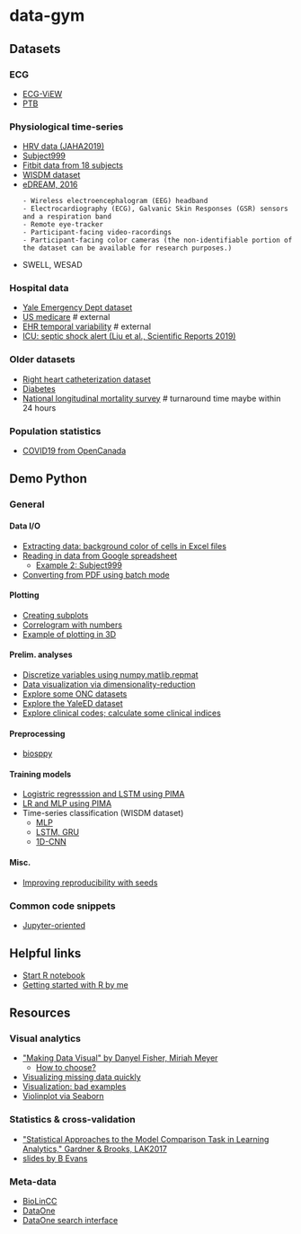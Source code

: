 

# data-gym #

## Datasets ##

### ECG ###
- [ECG-ViEW](demo/ECG_ViEW.ipynb)
- [PTB](demo/PTB.ipynb)

### Physiological time-series ###

- [HRV data (JAHA2019)](demo/JAHA2019_HRV_n28.py)
- [Subject999](demo/Prophet_Subject999.ipynb)
- [Fitbit data from 18 subjects](demo/Fitbit.ipynb)
- [WISDM dataset](demo/WISDM.ipynb)
- [eDREAM, 2016](http://www.dsp.utoronto.ca/projects/eDREAM/)
  ``` 
  - Wireless electroencephalogram (EEG) headband
  - Electrocardiography (ECG), Galvanic Skin Responses (GSR) sensors and a respiration band
  - Remote eye-tracker
  - Participant-facing video-racordings
  - Participant-facing color cameras (the non-identifiable portion of the dataset can be available for research purposes.)
  ```
- SWELL, WESAD

### Hospital data ###

- [Yale Emergency Dept dataset](YaleEDdemo.ipynb)
- [US medicare](https://data.medicare.gov/data/hospital-compare)  # external
- [EHR temporal variability](https://github.com/hms-dbmi/EHRtemporalVariability)  # external
- [ICU: septic shock alert (Liu et al., Scientific Reports 2019)](https://github.com/instigatorofawe/shockalert-documented)

### Older datasets ###
- [Right heart catheterization dataset](http://biostat.mc.vanderbilt.edu/wiki/pub/Main/DataSets/rhc.html)
- [Diabetes](demo/LR_vs_LSTM_on_PIMA_without_skin.ipynb)
- [National longitudinal mortality survey](https://www.census.gov/topics/research/nlms.Project_Overview.html) # turnaround time maybe within 24 hours

### Population statistics ###
- [COVID19 from OpenCanada](datasets/OpenCanada_COVID19.ipynb)






## Demo Python ##

### General ###

#### Data I/O ####

- [Extracting data: background color of cells in Excel files](demo/parsing_excel.md)
- [Reading in data from Google spreadsheet](demo/gsheet_demo.ipynb)
  - [Example 2: Subject999](demo/Prophet_Subject999.ipynb)
- [Converting from PDF using batch mode](misc/pdf.md)

#### Plotting ####  
- [Creating subplots](demo/subplots.ipynb)
- [Correlogram with numbers](demo/correlogram_in_python.ipynb)
- [Example of plotting in 3D](demo/WISDM_LSTM.ipynb)

#### Prelim. analyses ####  

- [Discretize variables using numpy.matlib.repmat](demo/discretize.ipynb)
- [Data visualization via dimensionality-reduction](demo/dimRedux.ipynb)
- [Explore some ONC datasets](demo/data_playground.ipynb)
- [Explore the YaleED dataset](YaleEDdemo.ipynb)
- [Explore clinical codes; calculate some clinical indices](demo/clinical_codes.ipynb)

#### Preprocessing ####

- [biosppy](demo/biosppy.ipynb) 

#### Training models ####
- [Logistric regresssion and LSTM using PIMA](demo/LR_vs_LSTM_on_PIMA_without_skin.ipynb)
- [LR and MLP using PIMA](demo/LR_vs_LSTM_vs_MLP_on_PIMA.ipynb)
- Time-series classification (WISDM dataset)
    - [MLP](demo/WISDM.ipynb)
    - [LSTM, GRU](WISDM_lstm.ipynb)
    - [1D-CNN](WISDM_1dcnn.ipynb)

#### Misc. ####

- [Improving reproducibility with seeds](demo/random_seeding.md)

### Common code snippets ###

- [Jupyter-oriented](misc/code_snippets.md)


## Helpful links ##

- [Start R notebook](https://colab.research.google.com/notebook#create=true&language=r)
- [Getting started with R by me](demo/R_get_started.ipynb)

## Resources ##

### Visual analytics ###

- ["Making Data Visual" by Danyel Fisher, Miriah Meyer](https://makingdatavisual.github.io/)
   - [How to choose?](https://makingdatavisual.github.io/figurelist.html)
- [Visualizing missing data quickly](https://github.com/ResidentMario/missingno)
- [Visualization: bad examples](https://viz.wtf/)
- [Violinplot via Seaborn](http://seaborn.pydata.org/examples/wide_form_violinplot.html)


### Statistics & cross-validation ###

- ["Statistical Approaches to the Model Comparison Task in Learning Analytics," Gardner & Brooks, LAK2017](http://ceur-ws.org/Vol-1915/paper2.pdf)
- [slides by B Evans](https://ecs.wgtn.ac.nz/foswiki/pub/Groups/ECRG/StatsGuide/Significance%20Testing%20for%20Classification.pdf)

### Meta-data ###

- [BioLinCC](https://biolincc.nhlbi.nih.gov/studies/?s=rank&not_initial=Yes&q=acute+care+&d=name&d=acronym&d=available_resources&d=period&page_size=500&so=name&so=acronym&so=available_resources&so=period)
- [DataOne](https://www.dataone.org/investigator-toolkit)
- [DataOne search interface ](https://search.dataone.org/data)



                     
